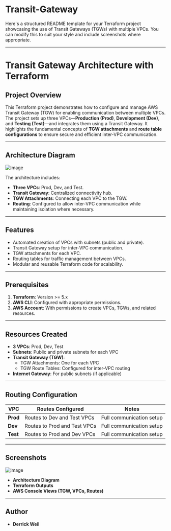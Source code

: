 # Transit-Gateway
Here's a structured README template for your Terraform project showcasing the use of Transit Gateways (TGWs) with multiple VPCs. You can modify this to suit your style and include screenshots where appropriate.

---

# **Transit Gateway Architecture with Terraform**

## **Project Overview**
This Terraform project demonstrates how to configure and manage AWS Transit Gateway (TGW) for enabling communication between multiple VPCs. The project sets up three VPCs—**Production (Prod)**, **Development (Dev)**, and **Testing (Test)**—and integrates them using a Transit Gateway. It highlights the fundamental concepts of **TGW attachments** and **route table configurations** to ensure secure and efficient inter-VPC communication.

---

## **Architecture Diagram**
![image](https://github.com/user-attachments/assets/ea6c675c-65ab-49a1-98c3-d69fe7f98738)

The architecture includes:
- **Three VPCs**: Prod, Dev, and Test.
- **Transit Gateway**: Centralized connectivity hub.
- **TGW Attachments**: Connecting each VPC to the TGW.
- **Routing**: Configured to allow inter-VPC communication while maintaining isolation where necessary.

---

## **Features**
- Automated creation of VPCs with subnets (public and private).
- Transit Gateway setup for inter-VPC communication.
- TGW attachments for each VPC.
- Routing tables for traffic management between VPCs.
- Modular and reusable Terraform code for scalability.

---

## **Prerequisites**
1. **Terraform**: Version >= 5.x
2. **AWS CLI**: Configured with appropriate permissions.
3. **AWS Account**: With permissions to create VPCs, TGWs, and related resources.

---


## **Resources Created**
- **3 VPCs**: Prod, Dev, Test
- **Subnets**: Public and private subnets for each VPC
- **Transit Gateway (TGW)**:
  - TGW Attachments: One for each VPC
  - TGW Route Tables: Configured for inter-VPC routing
- **Internet Gateway**: For public subnets (if applicable)


---

## **Routing Configuration**
| VPC       | Routes Configured               | Notes                     |
|-----------|---------------------------------|---------------------------|
| **Prod**  | Routes to Dev and Test VPCs    | Full communication setup |
| **Dev**   | Routes to Prod and Test VPCs   | Full communication setup |
| **Test**  | Routes to Prod and Dev VPCs    | Full communication setup |

---

## **Screenshots**
![image](https://github.com/user-attachments/assets/44c026ea-df01-4d7f-9ff1-5b317da43674)

- **Architecture Diagram**
- **Terraform Outputs**
- **AWS Console Views (TGW, VPCs, Routes)**

---


## **Author**
- **Derrick Weil**  

